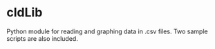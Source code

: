 # cldLib
Python module for reading and graphing data in .csv files.  Two sample scripts are also included.
